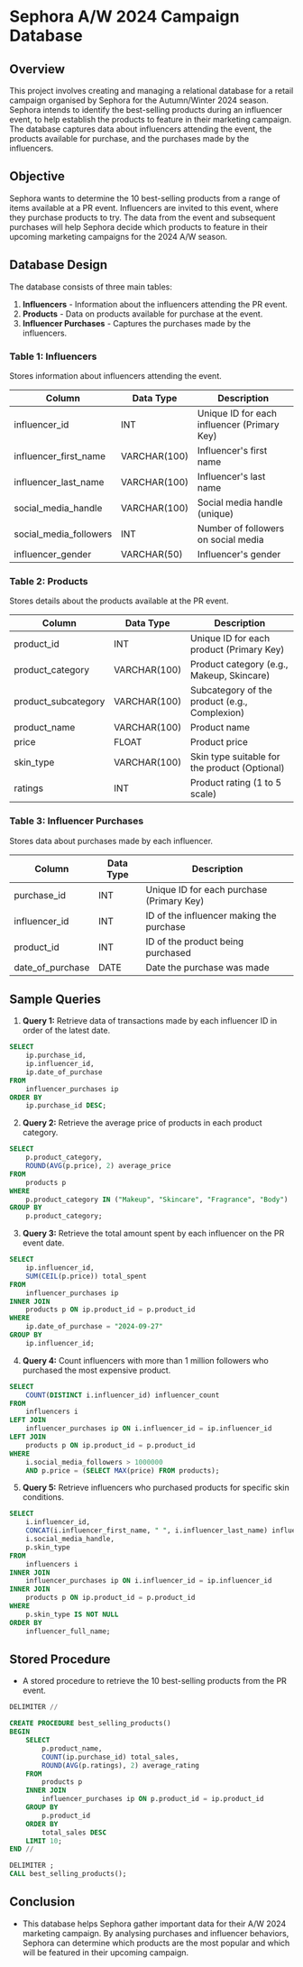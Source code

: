 # Sephora A/W 2024 Campaign Database

## Overview

This project involves creating and managing a relational database for a retail campaign organised by Sephora for the Autumn/Winter 2024 season. Sephora intends to identify the best-selling products during an influencer event, to help establish the products to feature in their marketing campaign. The database captures data about influencers attending the event, the products available for purchase, and the purchases made by the influencers.

## Objective

Sephora wants to determine the 10 best-selling products from a range of items available at a PR event. Influencers are invited to this event, where they purchase products to try. The data from the event and subsequent purchases will help Sephora decide which products to feature in their upcoming marketing campaigns for the 2024 A/W season.

## Database Design

The database consists of three main tables:

1. **Influencers** - Information about the influencers attending the PR event.
2. **Products** - Data on products available for purchase at the event.
3. **Influencer Purchases** - Captures the purchases made by the influencers.

### Table 1: Influencers

Stores information about influencers attending the event.

| Column                   | Data Type          | Description                                    |
|--------------------------|--------------------|------------------------------------------------|
| influencer_id            | INT                | Unique ID for each influencer (Primary Key)    |
| influencer_first_name    | VARCHAR(100)       | Influencer's first name                        |
| influencer_last_name     | VARCHAR(100)       | Influencer's last name                         |
| social_media_handle      | VARCHAR(100)       | Social media handle (unique)                   |
| social_media_followers   | INT                | Number of followers on social media            |
| influencer_gender        | VARCHAR(50)        | Influencer's gender                             |

### Table 2: Products

Stores details about the products available at the PR event.

| Column                   | Data Type          | Description                                    |
|--------------------------|--------------------|------------------------------------------------|
| product_id               | INT                | Unique ID for each product (Primary Key)       |
| product_category         | VARCHAR(100)       | Product category (e.g., Makeup, Skincare)      |
| product_subcategory      | VARCHAR(100)       | Subcategory of the product (e.g., Complexion)  |
| product_name             | VARCHAR(100)       | Product name                                   |
| price                    | FLOAT              | Product price                                  |
| skin_type                | VARCHAR(100)       | Skin type suitable for the product (Optional)  |
| ratings                  | INT                | Product rating (1 to 5 scale)                  |

### Table 3: Influencer Purchases

Stores data about purchases made by each influencer.

| Column             | Data Type          | Description                                  |
|--------------------|--------------------|----------------------------------------------|
| purchase_id        | INT                | Unique ID for each purchase (Primary Key)    |
| influencer_id      | INT                | ID of the influencer making the purchase     |
| product_id         | INT                | ID of the product being purchased            |
| date_of_purchase   | DATE               | Date the purchase was made                   |

## Sample Queries

1. **Query 1:** Retrieve data of transactions made by each influencer ID in order of the latest date.

```sql
SELECT 
    ip.purchase_id,
    ip.influencer_id,
    ip.date_of_purchase
FROM 
    influencer_purchases ip
ORDER BY 
    ip.purchase_id DESC;
```

2. **Query 2:** Retrieve the average price of products in each product category.
```sql
SELECT
    p.product_category,
    ROUND(AVG(p.price), 2) average_price
FROM 
    products p
WHERE 
    p.product_category IN ("Makeup", "Skincare", "Fragrance", "Body")
GROUP BY
    p.product_category;
```
3. **Query 3:** Retrieve the total amount spent by each influencer on the PR event date.
```sql
SELECT 
    ip.influencer_id,
    SUM(CEIL(p.price)) total_spent
FROM 
    influencer_purchases ip
INNER JOIN 
    products p ON ip.product_id = p.product_id
WHERE 
    ip.date_of_purchase = "2024-09-27"
GROUP BY
    ip.influencer_id;
```

4. **Query 4:** Count influencers with more than 1 million followers who purchased the most expensive product.
```sql
SELECT 
    COUNT(DISTINCT i.influencer_id) influencer_count
FROM
    influencers i
LEFT JOIN 
    influencer_purchases ip ON i.influencer_id = ip.influencer_id
LEFT JOIN
    products p ON ip.product_id = p.product_id
WHERE 
    i.social_media_followers > 1000000
    AND p.price = (SELECT MAX(price) FROM products);
```

5. **Query 5:** Retrieve influencers who purchased products for specific skin conditions.
```sql
SELECT 
    i.influencer_id,
    CONCAT(i.influencer_first_name, " ", i.influencer_last_name) influencer_full_name,
    i.social_media_handle,
    p.skin_type
FROM
    influencers i
INNER JOIN 
    influencer_purchases ip ON i.influencer_id = ip.influencer_id
INNER JOIN
    products p ON ip.product_id = p.product_id
WHERE 
    p.skin_type IS NOT NULL
ORDER BY
    influencer_full_name;
```

## Stored Procedure
- A stored procedure to retrieve the 10 best-selling products from the PR event.
```sql
DELIMITER //

CREATE PROCEDURE best_selling_products()
BEGIN 
    SELECT
        p.product_name,
        COUNT(ip.purchase_id) total_sales,
        ROUND(AVG(p.ratings), 2) average_rating
    FROM
        products p
    INNER JOIN
        influencer_purchases ip ON p.product_id = ip.product_id
    GROUP BY
        p.product_id
    ORDER BY
        total_sales DESC
    LIMIT 10;
END //

DELIMITER ;
CALL best_selling_products();
```

## Conclusion
- This database helps Sephora gather important data for their A/W 2024 marketing campaign. By analysing purchases and influencer behaviors, Sephora can determine which products are the most popular and which will be featured in their upcoming campaign.
  
